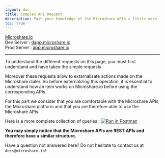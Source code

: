 ```yaml
---
layout: doc
title: Complex API Request
description: Push your knowledge of the Microshare APIs a little more
toc: true
---
```


[Microshare.io](https://microshare.io)<br>
Dev Server : [dapp.microshare.io](https://dapp.microshare.io/login)<br>
Prod Server : [app.microshare.io](https://app.microshare.io/login)

---------------------------------------

To understand the different requests on this page, you must first understand and have taken the simple requests. 

Moreover these requests allow to extarnalisate actions made on the Microshare dialer. So before externalizing this operation, it is essential to understand how an item works on Microshare.io before using the corresponding APIs.

For this part we consider that you are comfortable with the Microshare APIs, the Microshare platform and that you are therefore able to use the Microshare APIs.

Here is a more complete collection of queries : [![Run in Postman](https://run.pstmn.io/button.svg)](https://app.getpostman.com/run-collection/fb8c3d4f1fc99f37c8b5)

**You may simply notice that the Microshare APIs are REST APIs and therefore have a similar structure.**

Have a question not answered here? Do not hesitate to contact us at `docs@microshare.io`!
